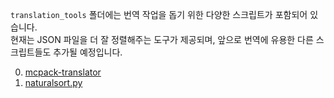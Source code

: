 `translation_tools` 폴더에는 번역 작업을 돕기 위한 다양한 스크립트가 포함되어 있습니다.  
현재는 JSON 파일을 더 잘 정렬해주는 도구가 제공되며, 앞으로 번역에 유용한 다른 스크립트들도 추가될 예정입니다.

0. [mcpack-translator](https://github.com/kunho-park/mcpack-translator)
1. [naturalsort.py](naturalsort.py)

